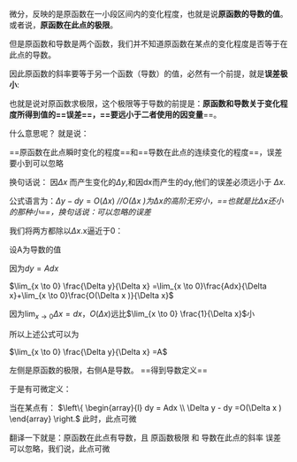 微分，反映的是原函数在一小段区间内的变化程度，也就是说**原函数的导数的值**。或者说，**原函数在此点的极限**。

但是原函数和导数是两个函数，我们并不知道原函数在某点的变化程度是否等于在此点的导数。

因此原函数的斜率要等于另一个函数（导数）的值，必然有一个前提，就是**误差极小**:

也就是说对原函数求极限，这个极限等于导数的前提是：**原函数和导数关于变化程度所得到值的==误差==，==要远小于二者使用的因变量**==。

什么意思呢？
就是说：

==原函数在此点瞬时变化的程度==和==导数在此点的连续变化的程度==，误差要小到可以忽略

换句话说：
因$\Delta x$ 而产生变化的$\Delta y$,和因dx而产生的dy,他们的误差必须远小于 $\Delta x$.


公式语言为：$\Delta y - dy =O(\Delta x )$
*//O($\Delta x$ )为$\Delta x$的高阶无穷小，==也就是比$\Delta x$还小的那种小==，换句话说：可以忽略的误差*


我们将两方都除以$\Delta x$.x逼近于0：

设A为导数的值

因为$dy = Adx$

$\lim_{x \to 0} \frac{\Delta y}{\Delta x} =\lim_{x \to 0}\frac{Adx}{\Delta x}+\lim_{x \to 0}\frac{O(\Delta x )}{\Delta x}$

因为$\lim_{x \to 0}\Delta x=dx$，$O(\Delta x )$远比$\lim_{x \to 0} \frac{1}{\Delta x}$小

所以上述公式可以为

$\lim_{x \to 0} \frac{\Delta y}{\Delta x} =A$

左侧是原函数的极限，右侧A是导数。
==得到导数定义==

于是有可微定义：

当在某点有：
$\left\{ \begin{array}{l} dy = Adx \\ \Delta y - dy =O(\Delta x ) \end{array} \right.$
此时，此点可微

翻译一下就是：原函数在此点有导数，且 原函数极限 和 导数在此点的斜率 误差可以忽略，我们说，此点可微